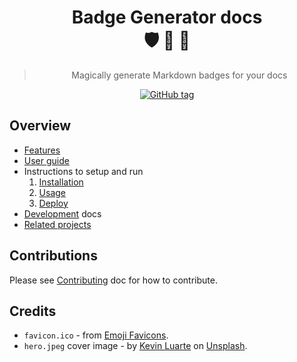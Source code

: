 <div align="center">

# Badge Generator docs<br> :shield: :badger: :mage:

> Magically generate Markdown badges for your docs

[![GitHub tag](https://img.shields.io/github/tag/MichaelCurrin/badge-generator)](https://github.com/MichaelCurrin/badge-generator/releases/?include_prereleases&sort=semver)
    
</div>


## Overview

- [Features](features.md)
- [User guide](user-guide.md)
- Instructions to setup and run
   1. [Installation](installation.md)
   1. [Usage](usage.md)
   1. [Deploy](deploy.md)
- [Development](development/) docs
- [Related projects](related-projects.md)


## Contributions

Please see [Contributing](/CONTRIBUTING.md) doc for how to contribute.


## Credits

- `favicon.ico` - from [Emoji Favicons][].
- `hero.jpeg` cover image - by [Kevin Luarte][] on [Unsplash][].

[Emoji Favicons]: https://favicon.io/emoji-favicons/badger/
[Kevin Luarte]: https://unsplash.com/@luarte_raw?utm_source=unsplash&amp;utm_medium=referral&amp;utm_content=creditCopyText
[Unsplash]: https://unsplash.com/s/photos/badges?utm_source=unsplash&amp;utm_medium=referral&amp;utm_content=creditCopyText
